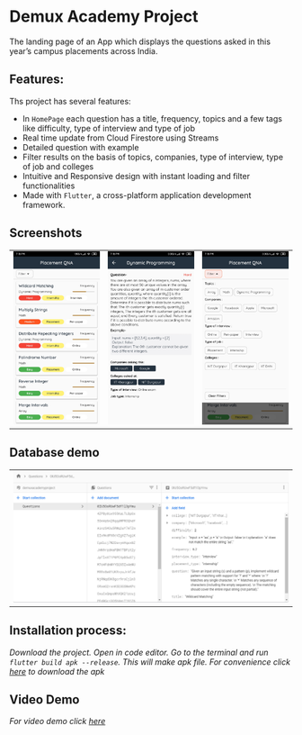 # Demux Academy Project

 The landing page of an App which displays the questions asked in this year’s campus placements across India.

## Features:

Ths project has several features:
- In `HomePage` each question has a title, frequency, topics and a few tags like difficulty, type of interview and type of job
- Real time update from Cloud Firestore using Streams
- Detailed question with example
- Filter results on the basis of topics, companies, type of interview, type of job and colleges
- Intuitive and Responsive design with instant loading and filter functionalities
- Made with `Flutter`, a cross-platform application development framework.

## Screenshots

 <div style="text-align: center"><table><tr>
 <td style="text-align: center">
 <img src="screenshots/ss1.jpg" width="610" />
 </td>
 <td style="text-align: center">
 <img src="screenshots/ss2.jpg" width="610"/>
 </td>
 <td style="text-align: center">
 <img src="screenshots/ss3.jpg" width="610"/>
 </td>
 </tr></table>
 </div>

## Database demo

 <div style="text-align: center"><table><tr>
 <td style="text-align: center">
 <img src="screenshots/database_demo.PNG" width="610" />
 </td>
 </tr></table>
 </div>
 
 ## Installation process:
_Download the project. Open in code editor. Go to the terminal and run `flutter build apk --release`. This will make apk file._
_For convenience click [here](https://drive.google.com/file/d/1ZPvUbZhrGGrKmPfQaAu3QRIPtjEyvcCk/view?usp=sharing) to download the apk_

## Video Demo
_For video demo click [here](https://drive.google.com/file/d/1xlAeLe4Eg4DSh0YEttHWcoKCVPc__9GW/view?usp=sharing)_
